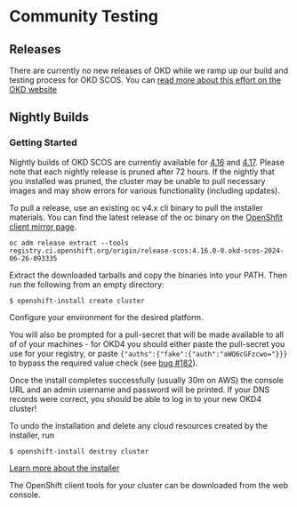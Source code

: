 # Community Testing

## Releases

There are currently no new releases of OKD while we ramp up our build and testing process for OKD SCOS. You can [read more about this effort on the OKD website](https://www.okd.io/blog/2024/06/01/okd_future_statement/#okd-working-group-statement-june-1-2024)



## Nightly Builds 


### Getting Started

Nightly builds of OKD SCOS are currently available for [4.16](https://amd64.origin.releases.ci.openshift.org/#4.16.0-0.okd-scos) and [4.17](https://amd64.origin.releases.ci.openshift.org/#4.17.0-0.okd-scos). Please note that each nightly release is pruned after 72 hours. If the nightly that you installed was pruned, the cluster may be unable to pull necessary images and may show errors for various functionality (including updates).

To pull a release, use an existing oc v4.x cli binary to pull the installer materials. You can find the latest release of the oc binary on the [OpenShfit client mirror page](https://mirror.openshift.com/pub/openshift-v4/clients/oc/latest/linux/).

```
oc adm release extract --tools registry.ci.openshift.org/origin/release-scos:4.16.0-0.okd-scos-2024-06-26-093335
```
Extract the downloaded tarballs and copy the binaries into your PATH. Then run the following from an empty directory:

```
$ openshift-install create cluster
```

Configure your environment for the desired platform. 

You will also be prompted for a pull-secret that will be made available to all of of your machines - for OKD4 you should either paste the pull-secret you use for your registry, or paste `{"auths":{"fake":{"auth":"aWQ6cGFzcwo="}}}` to bypass the required value check (see [bug #182](https://github.com/openshift/okd/issues/182)).

Once the install completes successfully (usually 30m on AWS) the console URL and an admin username and password will be printed. If your DNS records were correct, you should be able to log in to your new OKD4 cluster!

To undo the installation and delete any cloud resources created by the installer, run

```
$ openshift-install destroy cluster
```

[Learn more about the installer](https://github.com/openshift/installer/blob/master/docs/user/overview.md)

The OpenShift client tools for your cluster can be downloaded from the web console.
